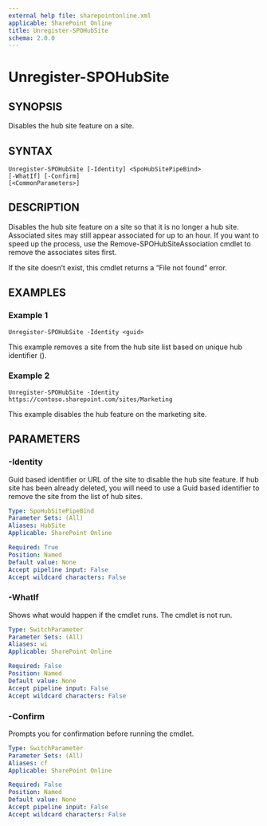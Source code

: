 ```yaml
---
external help file: sharepointonline.xml
applicable: SharePoint Online
title: Unregister-SPOHubSite
schema: 2.0.0
---
```


# Unregister-SPOHubSite

## SYNOPSIS
Disables the hub site feature on a site.

## SYNTAX

```
Unregister-SPOHubSite [-Identity] <SpoHubSitePipeBind>
[-WhatIf] [-Confirm]
[<CommonParameters>]
```

## DESCRIPTION
Disables the hub site feature on a site so that it is no longer a hub site. Associated sites may still appear associated for up to an hour. If you want to speed up the process, use the Remove-SPOHubSiteAssociation cmdlet to remove the associates sites first.

If the site doesn’t exist, this cmdlet returns a “File not found” error.

## EXAMPLES

### Example 1

```
Unregister-SPOHubSite -Identity <guid>
```

This example removes a site from the hub site list based on unique hub identifier (<guid>).

### Example 2

```
Unregister-SPOHubSite -Identity https://contoso.sharepoint.com/sites/Marketing
```

This example disables the hub feature on the marketing site.

## PARAMETERS

### -Identity

Guid based identifier or URL of the site to disable the hub site feature. If hub site has been already deleted, you will need to use a Guid based identifier to remove the site from the list of hub sites.

```yaml
Type: SpoHubSitePipeBind
Parameter Sets: (All)
Aliases: HubSite
Applicable: SharePoint Online

Required: True
Position: Named
Default value: None
Accept pipeline input: False
Accept wildcard characters: False
```

### -WhatIf

Shows what would happen if the cmdlet runs. The cmdlet is not run.

```yaml
Type: SwitchParameter
Parameter Sets: (All)
Aliases: wi
Applicable: SharePoint Online

Required: False
Position: Named
Default value: None
Accept pipeline input: False
Accept wildcard characters: False
```

### -Confirm

Prompts you for confirmation before running the cmdlet.

```yaml
Type: SwitchParameter
Parameter Sets: (All)
Aliases: cf
Applicable: SharePoint Online

Required: False
Position: Named
Default value: None
Accept pipeline input: False
Accept wildcard characters: False
```
